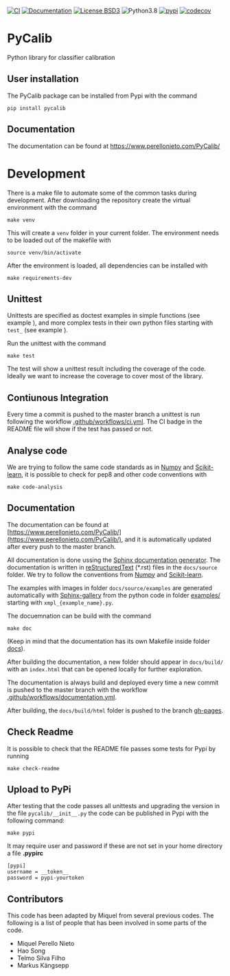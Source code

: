[![CI][ci:b]][ci]
[![Documentation][documentation:b]][documentation]
[![License BSD3][license:b]][license]
![Python3.8][python:b]
[![pypi][pypi:b]][pypi]
[![codecov][codecov:b]][codecov]

[ci]: https://github.com/perellonieto/PyCalib/actions/workflows/ci.yml
[ci:b]: https://github.com/perellonieto/pycalib/workflows/CI/badge.svg
[documentation]: https://github.com/perellonieto/PyCalib/actions/workflows/documentation.yml
[documentation:b]: https://github.com/perellonieto/pycalib/workflows/Documentation/badge.svg
[license]: https://github.com/perellonieto/PyCalib/blob/master/LICENSE.txt
[license:b]: https://img.shields.io/github/license/perellonieto/pycalib.svg
[python:b]: https://img.shields.io/badge/python-3.8-blue
[pypi]: https://badge.fury.io/py/pycalib
[pypi:b]: https://badge.fury.io/py/pycalib.svg
[codecov]: https://codecov.io/gh/perellonieto/PyCalib
[codecov:b]: https://codecov.io/gh/perellonieto/PyCalib/branch/master/graph/badge.svg?token=AYMZPLELT3

PyCalib
=======
Python library for classifier calibration

User installation
-----------------

The PyCalib package can be installed from Pypi with the command

```
pip install pycalib
```

Documentation
-------------

The documentation can be found at https://www.perellonieto.com/PyCalib/

Development
===========

There is a make file to automate some of the common tasks during development.
After downloading the repository create the virtual environment with the
command

```
make venv
```

This will create a `venv` folder in your current folder. The environment needs
to be loaded out of the makefile with

```
source venv/bin/activate
```

After the environment is loaded, all dependencies can be installed with

```
make requirements-dev
```

Unittest
--------

Unittests are specified as doctest examples in simple functions (see example ),
and more complex tests in their own python files starting with `test_` (see
example ).

Run the unittest with the command

```
make test
```

The test will show a unittest result including the coverage of the code.
Ideally we want to increase the coverage to cover most of the library.

Contiunous Integration
----------------------

Every time a commit is pushed to the master branch a unittest is run following
the workflow [.github/workflows/ci.yml](.github/workflows/ci.yml). The CI badge
in the README file will show if the test has passed or not.

Analyse code
------------

We are trying to follow the same code standards as in [Numpy][numpy:c] and 
[Scikit-learn][sklearn:c], it is possible to check for pep8 and other code
conventions with

[numpy:c]: https://numpy.org/devdocs/dev/index.html
[sklearn:c]: https://scikit-learn.org/stable/developers/index.html

```
make code-analysis
```

Documentation
-------------

The documentation can be found at
[https://www.perellonieto.com/PyCalib/](https://www.perellonieto.com/PyCalib/),
and it is automatically updated after every push to the master branch.

All documentation is done ussing the [Sphinx documentation
generator][sphinx:l].  The documentation is written in
[reStructuredText][rst:l] (\*.rst) files in the `docs/source` folder. We try to
follow the conventions from [Numpy][numpy:d] and [Scikit-learn][sklearn:d].

[numpy:d]: https://numpydoc.readthedocs.io/en/latest/format.html
[sklearn:d]: https://scikit-learn.org/stable/developers/contributing.html#documentation

The examples with images in folder `docs/source/examples` are generated
automatically with [Sphinx-gallery][sphinx:g] from the python code in folder
[examples/](examples/) starting with `xmpl_{example_name}.py`.

[rst:l]: https://docutils.sourceforge.io/rst.html
[sphinx:l]: https://www.sphinx-doc.org/en/master/
[sphinx:g]: https://sphinx-gallery.github.io/stable/index.html

The docuemnation can be build with the command

```
make doc
```

(Keep in mind that the documentation has its own Makefile inside folder [docs](docs)).

After building the documentation, a new folder should appear in `docs/build/`
with an `index.html` that can be opened locally for further exploration.

The documentation is always build and deployed every time a new commit is
pushed to the master branch with the workflow
[.github/workflows/documentation.yml](.github/workflows/documentation.yml).

After building, the `docs/build/html` folder is pushed to the branch
[gh-pages][gh:l].

[gh:l]: https://github.com/perellonieto/PyCalib/tree/gh-pages

Check Readme
------------

It is possible to check that the README file passes some tests for Pypi by
running

```
make check-readme
```

Upload to PyPi
--------------

After testing that the code passes all unittests and upgrading the version in
the file `pycalib/__init__.py` the code can be published in Pypi with the
following command:

```
make pypi
```

It may require user and password if these are not set in your home directory a
file  __.pypirc__

```
[pypi]
username = __token__
password = pypi-yourtoken
```

Contributors
------------

This code has been adapted by Miquel from several previous codes. The following
is a list of people that has been involved in some parts of the code.

- Miquel Perello Nieto
- Hao Song
- Telmo Silva Filho
- Markus Kängsepp
